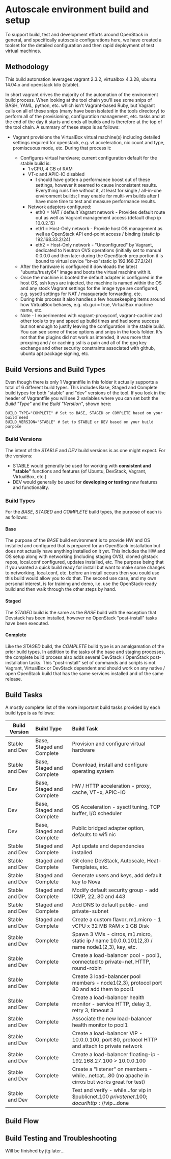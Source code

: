 # Autoscale environment build and setup
To support build, test and development efforts around OpenStack in general, and specifically autoscale configurations here, we have created a toolset for the detailed configuration and then rapid deployment of test virtual machines.

## Methodology
This build automation leverages vagrant 2.3.2, virtualbox 4.3.28, ubuntu 14.04.x and openstack kilo (stable).

In short vagrant drives the majority of the automation of the environment build process.  When looking at the tool chain you'll see some snips of BASH, YAML, python, etc. which isn't Vagrant-based Ruby, but Vagrant calls on all of these snips (many have been isolated in the tools directory) to perform all of the provisioning, configuration management, etc. tasks and at the end of the day it starts and ends all builds and is therefore at the top of the tool chain.  A summary of these steps is as follows:

* Vagrant provisions the VirtualBox virtual machine(s) including detailed settings required for openstack, e.g. vt acceleration, nic count and type, promiscuous mode, etc.  During that process it:

	* Configures virtual hardware; current configuration default for the stable build is:
		* 1 vCPU, 4 GB of RAM
		* VT-x and APIC-IO disabled
			* I should have gotten a performance boost out of these settings, however it seemed to cause inconsistent results.  Everything runs fine without it, at least for single / all-in-one environment builds; I may enable for multi-vm builds after I have more time to test and measure performance results.
		* Network adapters configured:
			* eth0 = NAT / default Vagrant network - Provides default route out as well as Vagrant management access (default dhcp ip 10.0.2.15) 
			* eth1 = Host-Only network - Provide host OS management as well as OpenStack API end-point access / binding (static ip 192.168.33.2/24)
			* eth2 = Host-Only network - "Unconfigured" by Vagrant, dedicated to Neutron OVS operations (initially set to manual 0.0.0.0 and then later during the OpenStack prep portion it is bound to virtual device "br-ex"static ip 192.168.27.2/24)
	* After the hardware is configured it downloads the latest "ubuntu/trusty64" image and boots the virtual machine with it.
	* Once the machine is booted the default adapter is configured in the host OS, ssh keys are injected, the machine is named within the OS and any stock Vagrant settings for the image type are configured, e.g. sysctl settings for NAT / masquerade forwarding, etc.
	* During this process it also handles a few housekeeping items around how VirtualBox behaves, e.g. vb.gui = true, VirtualBox machine name, etc.
	* Note - I experimented with vagrant-proxyconf, vagrant-cachier and other tools to try and speed up build times and had some success but not enough to justify leaving the configuration in the stable build.  You can see some of these options and snips in the tools folder.  It's not that the plugins did not work as intended, it was more that proxying and / or caching ssl is a pain and all of the gpg key exchange and other security constraints associated with github, ubuntu apt package signing, etc.

## Build Versions and Build Types
Even though there is only 1 Vagrantfile in this folder it actually supports a total of 6 different build types.  This includes Base, Staged and Complete build types for both "stable" and "dev" versions of the tool.  If you look in the header of Vagrantfile you will see 2 variables where you can set both the *Build "Type"* and the *Build "Verstion"*, shown here:

	BUILD_TYPE="COMPLETE" # Set to BASE, STAGED or COMPLETE based on your build need
	BUILD_VERSION="STABLE" # Set to STABLE or DEV based on your build purpose

### Build Versions
The intent of the *STABLE* and *DEV* build versions is as one might expect.  For the versions:

* STABLE would generally be used for working with **consistent and "stable"** functions and features (of Ubuntu, DevStack, Vagrant, VirtualBox, etc.)
* DEV would generally be used for **developing or testing** new features and functionality.

### Build Types
For the *BASE*, *STAGED* and *COMPLETE* build types, the purpose of each is as follows:
#### Base
The purpose of the *BASE* build environment is to provide HW and OS installed and configured that is prepared for an OpenStack installation but does not actually have anything installed on it yet.  This includes the HW and OS setup along with networking (including staging OVS), cloned gitstack repos, local.conf configured, updates installed, etc.  The purpose being that if you wanted a quick build ready for install but want to make some changes to networking, local.conf, etc. before an install occurs then you could use this build would allow you to do that.  The second use case, and my own personal interest, is for training and demo, i.e. use the OpenStack-ready build and then walk through the other steps by hand.
#### Staged
The *STAGED* build is the same as the *BASE* build with the exception that Devstack has been installed, however no OpenStack "post-install" tasks have been executed.
#### Complete
Like the *STAGED* build, the *COMPLETE* build type is an amalgamation of the prior build types.  In addition to the tasks of the base and staging processes, the complete build process also adds several DevStack / OpenStack post-installation tasks.  This "post-install" set of commands and scripts is not Vagrant, VirtualBox or DevStack dependent and should work on any native / open OpenStack build that has the same services installed and of the same release.

## Build Tasks
A mostly complete list of the more important build tasks provided by each build type is as follows:

| Build Version    | Build Type                | Build Task                                                                                         |
|------------------|:--------------------------|:---------------------------------------------------------------------------------------------------|
| Stable and Dev   | Base, Staged and Complete | Provision and configure virtual hardware                                                           |
| Stable and Dev   | Base, Staged and Complete | Download, install and configure operating system                                                   |
| Dev              | Base, Staged and Complete | HW / HTTP acceleration - proxy, cache, VT-x, APIC-IO                                               |
| Dev              | Base, Staged and Complete | OS Acceleration - sysctl tuning, TCP buffer, I/O scheduler                                         |
| Dev              | Base, Staged and Complete | Public bridged adapter option, defaults to wifi nic                                                |
| Stable and Dev   | Staged and Complete       | Apt update and dependencies installed                                                              |
| Stable and Dev   | Staged and Complete       | Git clone DevStack, Autoscale, Heat-Templates, etc.                                                |
| Stable and Dev   | Staged and Complete       | Generate users and keys, add default key to Nova                                                   |
| Stable and Dev   | Staged and Complete       | Modify default security group - add ICMP, 22, 80 and 443                                           |
| Stable and Dev   | Staged and Complete       | Add DNS to default public- and private-subnet                                                      |
| Stable and Dev   | Staged and Complete       | Create a custom flavor, m1.micro - 1 vCPU x 32 MB RAM x 1 GB Disk                                  |
| Stable and Dev   | Complete                  | Spawn 3 VMs - cirros, m1.micro, static ip / name 10.0.0.101(2,3) / name node1(2,3), key, etc.      |
| Stable and Dev   | Complete                  | Create a load-balancer pool - pool1, connected to private-net, HTTP, round-robin                   |
| Stable and Dev   | Complete                  | Create 3 load-balancer pool members - node1(2,3), protocol port 80 and add them to pool1           |
| Stable and Dev   | Complete                  | Create a load-balancer health monitor - service HTTP, delay 3, retry 3, timeout 3                  |
| Stable and Dev   | Complete                  | Associate the new load-balancer health monitor to pool1                                            |
| Stable and Dev   | Complete                  | Create a load-balancer VIP - 10.0.0.100, port 80, protocol HTTP and attach to private network      |
| Stable and Dev   | Complete                  | Create a load-balancer floating-ip - 192.168.27.100 > 10.0.0.100                                   |
| Stable and Dev   | Complete                  | Create a "listener" on members - while...netcat...80 (no apache in cirros but works great for test)|
| Stable and Dev   | Complete                  | Test and verify - while...for vip in $publicnet.100 $privatenet.100; do curl http://$vip...done    |

## Build Flow

## Build Testing and Troubleshooting

Will be finished by jtg later...

